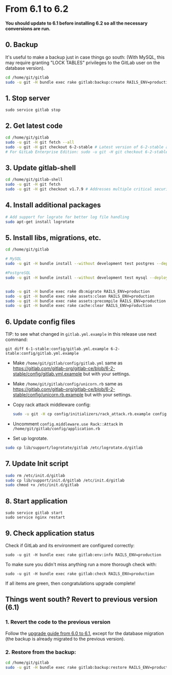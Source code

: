 # From 6.1 to 6.2

**You should update to 6.1 before installing 6.2 so all the necessary conversions are run.**

## 0. Backup

It's useful to make a backup just in case things go south: (With MySQL, this may require granting "LOCK TABLES" privileges to the GitLab user on the database version).

```bash
cd /home/git/gitlab
sudo -u git -H bundle exec rake gitlab:backup:create RAILS_ENV=production
```

## 1. Stop server

    sudo service gitlab stop

## 2. Get latest code

```bash
cd /home/git/gitlab
sudo -u git -H git fetch --all
sudo -u git -H git checkout 6-2-stable # Latest version of 6-2-stable addresses CVE-2013-4489
# For GitLab Enterprise Edition: sudo -u git -H git checkout 6-2-stable-ee
```

## 3. Update gitlab-shell

```bash
cd /home/git/gitlab-shell
sudo -u git -H git fetch
sudo -u git -H git checkout v1.7.9 # Addresses multiple critical security vulnerabilities
```

## 4. Install additional packages

```bash
# Add support for lograte for better log file handling
sudo apt-get install logrotate
```

## 5. Install libs, migrations, etc.

```bash
cd /home/git/gitlab

# MySQL
sudo -u git -H bundle install --without development test postgres --deployment

#PostgreSQL
sudo -u git -H bundle install --without development test mysql --deployment


sudo -u git -H bundle exec rake db:migrate RAILS_ENV=production
sudo -u git -H bundle exec rake assets:clean RAILS_ENV=production
sudo -u git -H bundle exec rake assets:precompile RAILS_ENV=production
sudo -u git -H bundle exec rake cache:clear RAILS_ENV=production
```

## 6. Update config files

TIP: to see what changed in `gitlab.yml.example` in this release use next command: 

```
git diff 6-1-stable:config/gitlab.yml.example 6-2-stable:config/gitlab.yml.example
```

-   Make `/home/git/gitlab/config/gitlab.yml` same as https://gitlab.com/gitlab-org/gitlab-ce/blob/6-2-stable/config/gitlab.yml.example but with your settings.

-   Make `/home/git/gitlab/config/unicorn.rb` same as https://gitlab.com/gitlab-org/gitlab-ce/blob/6-2-stable/config/unicorn.rb.example but with your settings.

-   Copy rack attack middleware config:

    ```bash
    sudo -u git -H cp config/initializers/rack_attack.rb.example config/initializers/rack_attack.rb
    ```

-   Uncomment `config.middleware.use Rack::Attack` in `/home/git/gitlab/config/application.rb`

-   Set up logrotate.

```bash
sudo cp lib/support/logrotate/gitlab /etc/logrotate.d/gitlab
```

## 7. Update Init script

```bash
sudo rm /etc/init.d/gitlab
sudo cp lib/support/init.d/gitlab /etc/init.d/gitlab
sudo chmod +x /etc/init.d/gitlab
```

## 8. Start application

    sudo service gitlab start
    sudo service nginx restart

## 9. Check application status

Check if GitLab and its environment are configured correctly:

    sudo -u git -H bundle exec rake gitlab:env:info RAILS_ENV=production

To make sure you didn't miss anything run a more thorough check with:

    sudo -u git -H bundle exec rake gitlab:check RAILS_ENV=production

If all items are green, then congratulations upgrade complete!

## Things went south? Revert to previous version (6.1)

### 1. Revert the code to the previous version

Follow the [upgrade guide from 6.0 to 6.1](6.0-to-6.1.md), except for the database migration (the backup is already migrated to the previous version).

### 2. Restore from the backup:

```bash
cd /home/git/gitlab
sudo -u git -H bundle exec rake gitlab:backup:restore RAILS_ENV=production
```
